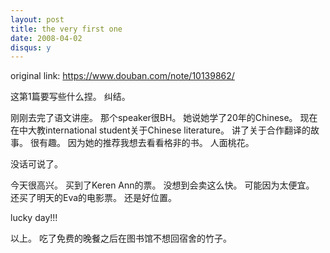 ```yaml
---
layout: post
title: the very first one
date: 2008-04-02
disqus: y
---
```


original link: https://www.douban.com/note/10139862/

这第1篇要写些什么捏。
纠结。

刚刚去完了语文讲座。
那个speaker很BH。
她说她学了20年的Chinese。
现在在中大教international student关于Chinese literature。
讲了关于合作翻译的故事。
很有趣。
因为她的推荐我想去看看格非的书。
人面桃花。

没话可说了。

今天很高兴。
买到了Keren Ann的票。
没想到会卖这么快。
可能因为太便宜。
还买了明天的Eva的电影票。
还是好位置。

lucky day!!!


以上。
吃了免费的晚餐之后在图书馆不想回宿舍的竹子。
